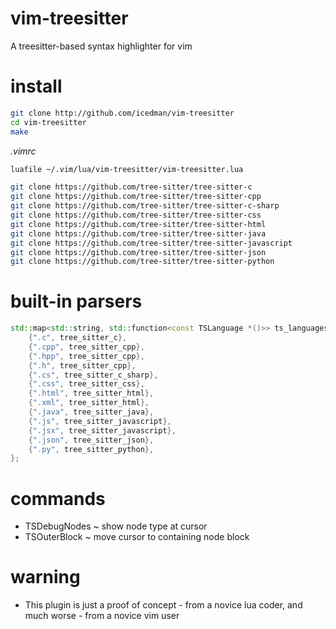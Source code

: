 # vim-treesitter
A treesitter-based syntax highlighter for vim

# install

```sh
git clone http://github.com/icedman/vim-treesitter
cd vim-treesitter
make
```

*.vimrc*

```sh
luafile ~/.vim/lua/vim-treesitter/vim-treesitter.lua
```

```sh
git clone https://github.com/tree-sitter/tree-sitter-c
git clone https://github.com/tree-sitter/tree-sitter-cpp
git clone https://github.com/tree-sitter/tree-sitter-c-sharp
git clone https://github.com/tree-sitter/tree-sitter-css
git clone https://github.com/tree-sitter/tree-sitter-html
git clone https://github.com/tree-sitter/tree-sitter-java
git clone https://github.com/tree-sitter/tree-sitter-javascript
git clone https://github.com/tree-sitter/tree-sitter-json
git clone https://github.com/tree-sitter/tree-sitter-python
```

# built-in parsers

```cpp
std::map<std::string, std::function<const TSLanguage *()>> ts_languages = {
    {".c", tree_sitter_c},
    {".cpp", tree_sitter_cpp},
    {".hpp", tree_sitter_cpp},
    {".h", tree_sitter_cpp},
    {".cs", tree_sitter_c_sharp},
    {".css", tree_sitter_css},
    {".html", tree_sitter_html},
    {".xml", tree_sitter_html},
    {".java", tree_sitter_java},
    {".js", tree_sitter_javascript},
    {".jsx", tree_sitter_javascript},
    {".json", tree_sitter_json},
    {".py", tree_sitter_python},
};
```

# commands

* TSDebugNodes ~ show node type at cursor
* TSOuterBlock ~ move cursor to containing node block

# warning

* This plugin is just a proof of concept - from a novice lua coder, and much worse - from a novice vim user
